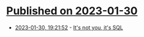 # [Published on 2023-01-30](index.md)

* [2023-01-30, 19:21:52](https://lobste.rs/s/nuihu2/it_s_not_you_it_s_sql) - [It's not you, it's SQL](https://stack.convex.dev/not-sql)
